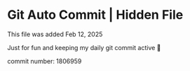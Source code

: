 # Git Auto Commit | Hidden File

This file was added Feb 12, 2025

Just for fun and keeping my daily git commit active 🤪

commit number: 1806959
